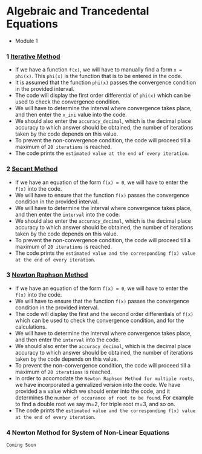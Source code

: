 # Algebraic and Trancedental Equations

* Module 1



### 1  [Iterative Method](./Module_1/iterative_method.m)

* If we have a function `f(x)`, we will have to manually find a form `x = phi(x)`. This `phi(x)` is the function that is to be entered in the code.
* It is assumed that the function `phi(x)` passes the convergence condition in the provided interval.
* The code will display the first order differential of `phi(x)` which can be used to check the convergence condition.
* We will have to determine the interval where convergence takes place, and then enter the `x_ini` value into the code.
* We should also enter the `accuracy_decimal`, which is the decimal place accuracy to which answer should be obtained, the number of iterations taken by the code depends on this value.
* To prevent the non-convergence condition, the code will proceed till a maximum of `20 iterations` is reached.
* The code prints the `estimated value at the end of every iteration`.


### 2 [Secant Method](./Module_1/secant_method.m)

* If we have an equation of the form `f(x) = 0`, we will have to enter the `f(x)` into the code.
* We will have to ensure that the function `f(x)` passes the convergence condition in the provided interval.
* We will have to determine the interval where convergence takes place, and then enter the `interval` into the code.
* We should also enter the `accuracy_decimal`, which is the decimal place accuracy to which answer should be obtained, the number of iterations taken by the code depends on this value.
* To prevent the non-convergence condition, the code will proceed till a maximum of `20 iterations` is reached.
* The code prints the `estimated value and the corresponding f(x) value at the end of every iteration`.


### 3 [Newton Raphson Method](./Module_1/newton_raphson_method.m)

* If we have an equation of the form `f(x) = 0`, we will have to enter the `f(x)` into the code.
* We will have to ensure that the function `f(x)` passes the convergence condition in the provided interval.
* The code will display the first and the second order differentials of `f(x)` which can be used to check the convergence condition, and for the calculations.
* We will have to determine the interval where convergence takes place, and then enter the `interval` into the code.
* We should also enter the `accuracy_decimal`, which is the decimal place accuracy to which answer should be obtained, the number of iterations taken by the code depends on this value.
* To prevent the non-convergence condition, the code will proceed till a maximum of `20 iterations` is reached.
* In order to accomodate the `Newton Raphson Method for multiple roots`, we have incorporated a genralized version into the code. We have provided a `m` value which we should enter into the code, and it determines the `number of occurance of root to be found`. For example to find a double root we say m=2, for triple root m=3, and so on.
* The code prints the `estimated value and the corresponding f(x) value at the end of every iteration`.


### 4 Newton Method for System of Non-Linear Equations
`Coming Soon`
